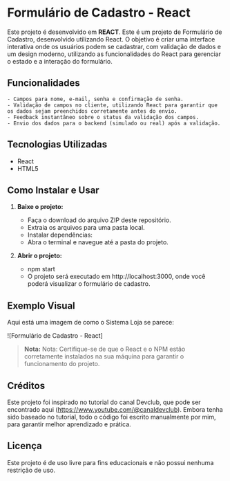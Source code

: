 
# Formulário de Cadastro - React

Este projeto é desenvolvido em **REACT**. Este é um projeto de Formulário de Cadastro, desenvolvido utilizando React. O objetivo é criar uma interface interativa onde os usuários podem se cadastrar, com validação de dados e um design moderno, utilizando as funcionalidades do React para gerenciar o estado e a interação do formulário.

## Funcionalidades

    - Campos para nome, e-mail, senha e confirmação de senha.
    - Validação de campos no cliente, utilizando React para garantir que os dados sejam preenchidos corretamente antes do envio.
    - Feedback instantâneo sobre o status da validação dos campos.
    - Envio dos dados para o backend (simulado ou real) após a validação.

## Tecnologias Utilizadas

- React
- HTML5

## Como Instalar e Usar

1. **Baixe o projeto:**

    - Faça o download do arquivo ZIP deste repositório.
    - Extraia os arquivos para uma pasta local.
    - Instalar dependências:
    - Abra o terminal e navegue até a pasta do projeto.

2. **Abrir o projeto:**

    - npm start
    - O projeto será executado em http://localhost:3000, onde você poderá visualizar o formulário de cadastro.

## Exemplo Visual

Aqui está uma imagem de como o Sistema Loja se parece:

![Formulário de Cadastro - React]

> **Nota:** Nota: Certifique-se de que o React e o NPM estão corretamente instalados na sua máquina para garantir o funcionamento do projeto.


## Créditos
Este projeto foi inspirado no tutorial do canal Devclub, que pode ser encontrado aqui (https://www.youtube.com/@canaldevclub). Embora tenha sido baseado no tutorial, todo o código foi escrito manualmente por mim, para garantir melhor aprendizado e prática.

## Licença

Este projeto é de uso livre para fins educacionais e não possui nenhuma restrição de uso.



